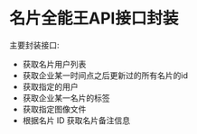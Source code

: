 # 名片全能王API接口封装
主要封装接口:
    
- 获取名片用户列表 
- 获取企业某一时间点之后更新过的所有名片的id
- 获取指定的用户
- 获取企业某一名片的标签
- 获取指定图像文件
- 根据名片 ID 获取名片备注信息
